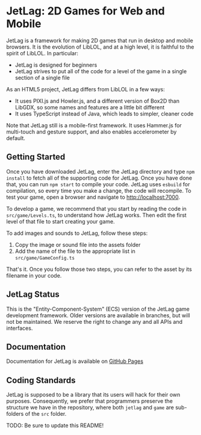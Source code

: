 # JetLag: 2D Games for Web and Mobile

JetLag is a framework for making 2D games that run in desktop and mobile
browsers.  It is the evolution of LibLOL, and at a high level, it is faithful
to the spirit of LibLOL.  In particular:

* JetLag is designed for beginners
* JetLag strives to put all of the code for a level of the game in a single
  section of a single file

As an HTML5 project, JetLag differs from LibLOL in a few ways:

* It uses PIXI.js and Howler.js, and a different version of Box2D than
  LibGDX, so some names and features are a little bit different
* It uses TypeScript instead of Java, which leads to simpler, cleaner code

Note that JetLag still is a mobile-first framework.  It uses Hammer.js for
multi-touch and gesture support, and also enables accelerometer by default.

## Getting Started

Once you have downloaded JetLag, enter the JetLag directory and type `npm
install` to fetch all of the supporting code for JetLag.  Once you have done
that, you can run `npm start` to compile your code.  JetLag uses `esbuild`
for compilation, so every time you make a change, the code will recompile.
To test your game, open a browser and navigate to <http://localhost:7000>.

To develop a game, we recommend that you start by reading the code in
`src/game/Levels.ts`, to understand how JetLag works.  Then edit the first
level of that file to start creating your game.

To add images and sounds to JetLag, follow these steps:

1. Copy the image or sound file into the assets folder
2. Add the name of the file to the appropriate list in `src/game/GameConfig.ts`

That's it.  Once you follow those two steps, you can refer to the asset by its
filename in your code.

## JetLag Status

This is the "Entity-Component-System" (ECS) version of the JetLag game
development framework.  Older versions are available in branches, but will
not be maintained.  We reserve the right to change any and all APIs and
interfaces.

## Documentation

Documentation for JetLag is available on
[GitHub Pages](https://mfs409.github.io/jetlag/ "JetLag GitHub Pages")

## Coding Standards

JetLag is supposed to be a library that its users will hack for their own
purposes.  Consequently, we prefer that programmers preserve the structure we
have in the repository, where both `jetlag` and `game` are sub-folders of the
`src` folder.

TODO: Be sure to update this README!

